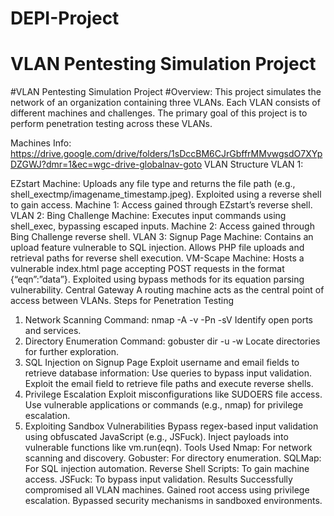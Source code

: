 # DEPI-Project
# VLAN Pentesting Simulation Project 
#VLAN Pentesting Simulation Project
#Overview:
This project simulates the network of an organization containing three VLANs. Each VLAN consists of different machines and challenges. The primary goal of this project is to perform penetration testing across these VLANs.

Machines Info:
https://drive.google.com/drive/folders/1sDccBM6CJrGbffrMMvwgsdO7XYpDZGWJ?dmr=1&ec=wgc-drive-globalnav-goto
VLAN Structure
VLAN 1:

EZstart Machine:
Uploads any file type and returns the file path (e.g., shell_exectmp/imagename_timestamp.jpeg).
Exploited using a reverse shell to gain access.
Machine 1:
Access gained through EZstart’s reverse shell.
VLAN 2:
Bing Challenge Machine:
Executes input commands using shell_exec, bypassing escaped inputs.
Machine 2:
Access gained through Bing Challenge reverse shell.
VLAN 3:
Signup Page Machine:
Contains an upload feature vulnerable to SQL injection.
Allows PHP file uploads and retrieval paths for reverse shell execution.
VM-Scape Machine:
Hosts a vulnerable index.html page accepting POST requests in the format {“eqn”:”data”}.
Exploited using bypass methods for its equation parsing vulnerability.
Central Gateway
A routing machine acts as the central point of access between VLANs.
Steps for Penetration Testing
1. Network Scanning
Command: nmap -A -v -Pn -sV <target-ip>
Identify open ports and services.
2. Directory Enumeration
Command: gobuster dir -u <target-url> -w <wordlist>
Locate directories for further exploration.
3. SQL Injection on Signup Page
Exploit username and email fields to retrieve database information:
Use queries to bypass input validation.
Exploit the email field to retrieve file paths and execute reverse shells.
4. Privilege Escalation
Exploit misconfigurations like SUDOERS file access.
Use vulnerable applications or commands (e.g., nmap) for privilege escalation.
5. Exploiting Sandbox Vulnerabilities
Bypass regex-based input validation using obfuscated JavaScript (e.g., JSFuck).
Inject payloads into vulnerable functions like vm.run(eqn).
Tools Used
Nmap: For network scanning and discovery.
Gobuster: For directory enumeration.
SQLMap: For SQL injection automation.
Reverse Shell Scripts: To gain machine access.
JSFuck: To bypass input validation.
Results
Successfully compromised all VLAN machines.
Gained root access using privilege escalation.
Bypassed security mechanisms in sandboxed environments.
